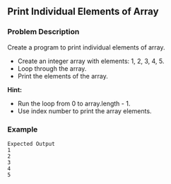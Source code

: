 ## Print Individual Elements of Array

### Problem Description
Create a program to print individual elements of array.

- Create an integer array with elements: 1, 2, 3, 4, 5.
- Loop through the array.
- Print the elements of the array.

**Hint:**

- Run the loop from 0 to array.length - 1.
- Use index number to print the array elements.

### Example
    Expected Output
    1
    2
    3
    4
    5